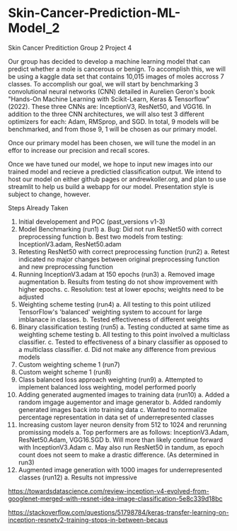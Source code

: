 # Skin-Cancer-Prediction-ML-Model_2

Skin Cancer Preditiction
Group 2
Project 4

Our group has decided to develop a machine learning model that can predict whether a mole is cancerous or benign. To accomplish this, we will be using a kaggle data set that contains 10,015 images of moles accross 7 classes. To accomplish our goal, we will start by benchmarking 3 convolutional neural networks (CNN) detailed in Aurelien Geron's book "Hands-On Machine Learning with Scikit-Learn, Keras & Tensorflow" (2022). These three CNNs are: InceptionV3, ResNet50, and VGG16. In addition to the three CNN architectures, we will also test 3 different optimizers for each: Adam, RMSprop, and SGD. In total, 9 models will be benchmarked, and from those 9, 1 will be chosen as our primary model. 

Once our primary model has been chosen, we will tune the model in an effor to increase our precision and recall scores. 

Once we have tuned our model, we hope to input new images into our trained model and recieve a predictied classification output. We intend to host our model on either github pages or andrewkoller.org, and plan to use streamlit to help us build a webapp for our model. Presentation style is subject to change, however. 

Steps Already Taken

1. Initial developement and POC (past_versions v1-3)
2. Model Benchmarking (run1)
    a. Bug: Did not run ResNet50 with correct preprocessing function
    b. Best two models from testing: InceptionV3.adam, ResNet50.adam
3. Retesting ResNet50 with correct preprocessing function (run2)
    a. Retest indicated no major changes between original preprocessing function and new preprocessing function
4. Running InceptionV3.adam at 150 epochs (run3)
    a. Removed image augmentation 
    b. Results from testing do not show improvement with higher epochs. 
    c. Resolution: test at lower epochs; weights need to be adjusted 
5. Weighting scheme testing (run4)
    a. All testing to this point utilized TensorFlow's 'balanced' weighting system to account for large imblanace in classes.
    b. Tested effectiveness of different weights 
6. Binary classification testing (run5)
    a. Testing conducted at same time as weighting scheme testing
    b. All testing to this point involved a multiclass classifier.
    c. Tested to effectiveness of a binary classifier as opposed to a multiclass classifier.
    d. Did not make any difference from previous models
7. Custom weighting scheme 1 (run7)
8. Custom weight scheme 1 (run8)
9. Class balanced loss approach weighting (run9)
    a. Attempted to implement balanced loss weighting, model performed poorly
10. Adding generated augmented images to training data (run10)
    a. Added a random imgage augementor and image generator 
    b. Added randomly generated images back into training data 
    c. Wanted to normalize percentage representation in data set of underrepresented classes
11. Increasing custom layer neuron density from 512 to 1024 and rerunning promissing models
    a. Top performers are as follows: InceptionV3.Adam, ResNet50.Adam, VGG16.SGD
    b. Will more than likely continue forward with InceptionV3.Adam
    c. May also run ResNet50 in tandum, as epoch count does not seem to make a drastic difference. (As determined in run3)
12. Augmented image generation with 1000 images for underrepresented classes (run12)
    a. Results not impressive


https://towardsdatascience.com/review-inception-v4-evolved-from-googlenet-merged-with-resnet-idea-image-classification-5e8c339d18bc

https://stackoverflow.com/questions/51798784/keras-transfer-learning-on-inception-resnetv2-training-stops-in-between-becaus